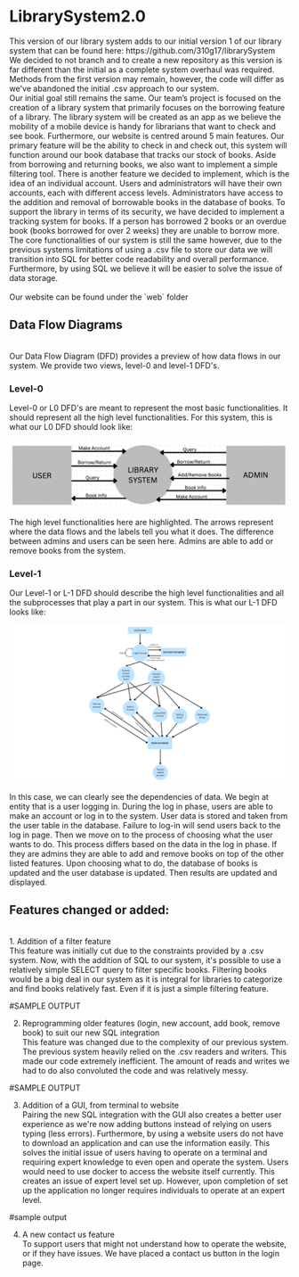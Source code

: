 <H1> LibrarySystem2.0 </H1>
This version of our library system adds to our initial version 1 of our library system that can be found here: https://github.com/310g17/librarySystem</br>
We decided to not branch and to create a new repository as this version is far different than the initial as a complete system overhaul was required. Methods from the first version may remain, however, the code will differ as we've abandoned the initial .csv approach to our system. <br/>
Our initial goal still remains the same. Our team’s project is focused on the creation of a library system that primarily focuses on the borrowing feature of a library. The library system will be created as an app as we believe the mobility of a mobile device is handy for librarians that want to check and see book. Furthermore, our website is centred around 5 main features. Our primary feature will be the ability to check in and check out, this system will function around our book database that tracks our stock of books. Aside from borrowing and returning books, we also want to implement a simple filtering tool. There is another feature we decided to implement, which is the idea of an individual account. Users and administrators will have their own accounts, each with different access levels. Administrators have access to the addition and removal of borrowable books in the database of books. To support the library in terms of its security, we have decided to implement a tracking system for books. If a person has borrowed 2 books or an overdue book (books borrowed for over 2 weeks) they are unable to borrow more. </br>
The core functionalities of our system is still the same however, due to the previous systems limitations of using a .csv file to store our data we will transition into SQL for better code readability and overall performance. Furthermore, by using SQL we believe it will be easier to solve the issue of data storage. <br/>
<br/>
Our website can be found under the `web` folder <br/>

<H2>Data Flow Diagrams</H2><br/>
Our Data Flow Diagram (DFD) provides a preview of how data flows in our system. We provide two views, level-0 and level-1 DFD's. <br/>
<h3>Level-0</h3>
Level-0 or L0 DFD's are meant to represent the most basic functionalities. It should represent all the high level functionalities. For this system, this is what our L0 DFD should look like: <br/>

![alt text](ReadMeRsc/dfd0.jpeg)<br/>

The high level functionalities here are highlighted. The arrows represent where the data flows and the labels tell you what it does. The difference between admins and users can be seen here. Admins are able to add or remove books from the system. <br/>

<h3>Level-1</h3>
Our Level-1 or L-1 DFD should describe the high level functionalities and all the subprocesses that play a part in our system. This is what our L-1 DFD looks like: <br/>

![alt text](ReadMeRsc/AccountsLogin.png) <br/>

In this case, we can clearly see the dependencies of data. We begin at entity that is a user logging in. During the log in phase, users are able to make an account or log in to the system. User data is stored and taken from the user table in the database. Failure to log-in will send users back to the log in page. Then we move on to the process of choosing what the user wants to do. This process differs based on the data in the log in phase. If they are admins they are able to add and remove books on top of the other listed features. Upon choosing what to do, the database of books is updated and the user database is updated. Then results are updated and displayed. <br/>

<h2>Features changed or added:</h2><br/>
1. Addition of a filter feature<br/>
This feature was initially cut due to the constraints provided by a .csv system. Now, with the addition of SQL to our system, it's possible to use a relatively simple SELECT query to filter specific books. Filtering books would be a big deal in our system as it is integral for libraries to categorize and find books relatively fast. Even if it is just a simple filtering feature. <br/>

#SAMPLE OUTPUT
<br/>

2. Reprogramming older features (login, new account, add book, remove book) to suit our new SQL integration<br/>
This feature was changed due to the complexity of our previous system. The previous system heavily relied on the .csv readers and writers. This made our code extremely inefficient. The amount of reads and writes we had to do also convoluted the code and was relatively messy. </br>

#SAMPLE OUTPUT
<br/>

3. Addition of a GUI, from terminal to website <br/>
Pairing the new SQL integration with the GUI also creates a better user experience as we're now adding buttons instead of relying on users typing (less errors). Furthermore, by using a website users do not have to download an application and can use the information easily. This solves the initial issue of users having to operate on a terminal and requiring expert knowledge to even open and operate the system. Users would need to use docker to access the website itself currently. This creates an issue of expert level set up. However, upon completion of set up the application no longer requires individuals to operate at an expert level.<br/>

#sample output

4. A new contact us feature<br/>
To support users that might not understand how to operate the website, or if they have issues. We have placed a contact us button in the login page. <br/>
